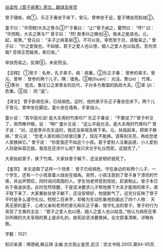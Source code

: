 [谷梁传《曾子易箦》原文、翻译及鉴赏](https://www.vrrw.net/wx/14027.html)

曾子寝疾，病①。乐正子春坐于床下，曾元、曾申坐于足，童子隅坐而执烛②。

童子曰：“华而睆!大夫之箦与③?”子春曰： “止!”曾子闻之，瞿然曰： “呼!” 曰： “华而睆，大夫之箦与?” 曾子曰： “然! 斯季孙之赐也④，我未之能易也。元，起，易箦。” 曾元曰： “夫子之病革矣⑤。不可以变。幸而至于旦，请敬易之。” 曾子曰： “尔之爱我也，不如彼。君子之爱人也以德，细人之爱人也以姑息。吾何求哉? 吾得正而毙焉，斯已矣。”

举扶而易之。反席⑥，未安而没。

【注释】 ①曾子：名参，孔子弟子。病：病重。②乐正子春： 曾参的弟子。曾元、曾申： 曾参的两个儿子。隅：墙角。③睆(huan)： 光洁。箦(ze)： 竹席。④季孙： 姓氏，鲁庄公之弟季友的后代，子孙多为鲁国的执政大夫。⑤革 (ji)： 危重。⑥反： 同 “返”。



【译文】 曾子卧病在床，已经病危。这时，他的弟子乐正子春坐在床下。两个儿子曾元、曾申坐在脚边，童仆坐在墙角，手拿烛火。

童仆说： “真华丽光洁! 是大夫用的竹席吗?” 乐正子春说： “不要说了!”曾子听见了，突然睁开眼，说： “啊!” 童仆又说： “这么华丽光洁，是大夫用的竹席吗?” 曾子说： “对。这是季孙先生送的，我还没来得及换下来。元，扶我起来，把席子换掉。” 曾元说： “您老人家的病已经很沉重了，现在不能换。请等到天亮，再给您老人家换掉它。” 曾子说： “你爱我还不如这个小孩。君子爱别人注重品德，小人爱别人则是纵容迁就。我现在还求什么呢? 我只求合乎礼仪而死，这就完了。”

大家抬起曾子，换下竹席。大家扶曾子躺下，还没安顿好就死了。

【鉴赏】 本文选取了这样一个场景： 曾子已经病危，守在身边的有两个儿子、一个学生，还有一个小孩拿着火烛坐在墙角。突然，小孩注意到了曾子身下漂亮的竹席，并出声赞叹，同时询问周围的人。学生怕老师受到惊扰，赶紧制止。曾子本已处于昏迷状态，此时忽然惊醒，于是坚决要求儿子帮他换下大夫才能用的席子。席子取下来了，大家重新扶曾子躺下，还没安顿好，他就断气了。这充分反映了曾子平时是多么谨守礼仪。短短二百来字，却极为生动形象地刻画出了四个人物： 天真无邪的童子、心疼父亲和老师的曾元和乐正子春、恪守礼法的曾子。曾子的行为突现了文章的主旨： “君子之爱人也以德，细人之爱人也以姑息。”他认为病死在季孙所赐的大夫享用的箦上是非礼的，故死前坚决要换掉。全文叙事清晰，详略有致。

字数：1021

知识来源：傅德岷,赖云琪 主编.古文观止鉴赏.武汉：崇文书局.2005.第94-95页.

